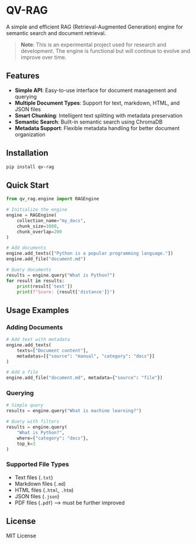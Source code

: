 # QV-RAG

A simple and efficient RAG (Retrieval-Augmented Generation) engine for semantic search and document retrieval.

> **Note**: This is an experimental project used for research and development. The engine is functional but will continue to evolve and improve over time.

## Features

- **Simple API**: Easy-to-use interface for document management and querying
- **Multiple Document Types**: Support for text, markdown, HTML, and JSON files
- **Smart Chunking**: Intelligent text splitting with metadata preservation
- **Semantic Search**: Built-in semantic search using ChromaDB
- **Metadata Support**: Flexible metadata handling for better document organization

## Installation

```bash
pip install qv-rag
```

## Quick Start

```python
from qv_rag.engine import RAGEngine

# Initialize the engine
engine = RAGEngine(
    collection_name="my_docs",
    chunk_size=1000,
    chunk_overlap=200
)

# Add documents
engine.add_texts(["Python is a popular programming language."])
engine.add_file("document.md")

# Query documents
results = engine.query("What is Python?")
for result in results:
    print(result['text'])
    print(f"Score: {result['distance']}")
```

## Usage Examples

### Adding Documents

```python
# Add text with metadata
engine.add_texts(
    texts=["Document content"],
    metadatas=[{"source": "manual", "category": "docs"}]
)

# Add a file
engine.add_file("document.md", metadata={"source": "file"})
```

### Querying

```python
# Simple query
results = engine.query("What is machine learning?")

# Query with filters
results = engine.query(
    "What is Python?",
    where={"category": "docs"},
    top_k=3
)
```

### Supported File Types

- Text files (`.txt`)
- Markdown files (`.md`)
- HTML files (`.html`, `.htm`)
- JSON files (`.json`)
- PDF files (`.pdf`) --> must be further improved

## License

MIT License
